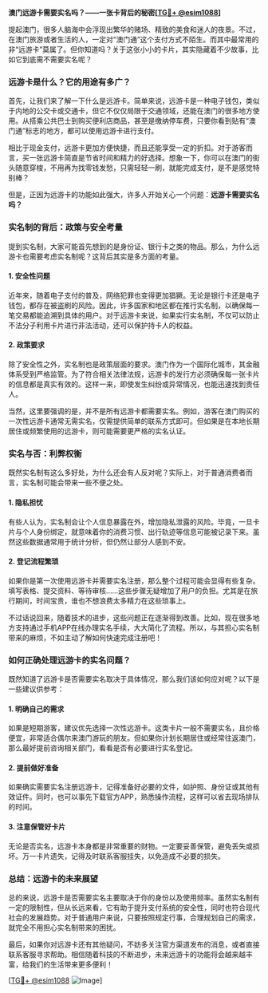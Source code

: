 **澳门远游卡需要实名吗？——一张卡背后的秘密[[TG💪+ @esim1088](https://t.me/s/esim1088)]**

提起澳门，很多人脑海中会浮现出繁华的赌场、精致的美食和迷人的夜景。不过，在澳门旅游或者生活的人，一定对“澳门通”这个支付方式不陌生。而其中最常用的非“远游卡”莫属了。但你知道吗？关于这张小小的卡片，其实隐藏着不少故事，比如它到底需不需要实名呢？

### **远游卡是什么？它的用途有多广？**

首先，让我们来了解一下什么是远游卡。简单来说，远游卡是一种电子钱包，类似于内地的公交卡或交通卡，但它不仅仅局限于交通领域，还能在澳门的很多地方使用。从搭乘公共巴士到购买便利店商品，甚至是缴纳停车费，只要你看到贴有“澳门通”标志的地方，都可以使用远游卡进行支付。

相比于现金支付，远游卡更加方便快捷，而且还能享受一定的折扣。对于游客而言，买一张远游卡简直是节省时间和精力的好选择。想象一下，你可以在澳门的街头随意穿梭，不用再为找零钱发愁，只需轻轻一刷，就能完成支付，是不是感觉特别棒？

但是，正因为远游卡的功能如此强大，许多人开始关心一个问题：**远游卡需要实名吗？**

### **实名制的背后：政策与安全考量**

提到实名制，大家可能首先想到的是身份证、银行卡之类的物品。那么，为什么远游卡也需要考虑实名制呢？这背后其实是多方面的考量。

#### **1. 安全性问题**
近年来，随着电子支付的普及，网络犯罪也变得更加猖獗。无论是银行卡还是电子钱包，都存在被盗刷的风险。因此，许多国家和地区都在推行实名制，以确保每一笔交易都能追溯到具体的用户。对于远游卡来说，如果实行实名制，不仅可以防止不法分子利用卡片进行非法活动，还可以保护持卡人的权益。

#### **2. 政策要求**
除了安全性之外，实名制也是政策层面的要求。澳门作为一个国际化城市，其金融体系受到严格监管。为了符合相关法律法规，远游卡的发行方必须确保每一张卡片的信息都是真实有效的。这样一来，即使发生纠纷或异常情况，也能迅速找到责任人。

当然，这里要强调的是，并不是所有远游卡都需要实名。例如，游客在澳门购买的一次性远游卡通常无需实名，仅需提供简单的联系方式即可。但如果是在本地长期居住或频繁使用的远游卡，则可能需要更严格的实名认证。

### **实名与否：利弊权衡**

既然实名制有这么多好处，为什么还会有人反对呢？实际上，对于普通消费者而言，实名制可能会带来一些不便之处。

#### **1. 隐私担忧**
有些人认为，实名制会让个人信息暴露在外，增加隐私泄露的风险。毕竟，一旦卡片与个人身份绑定，就意味着你的消费习惯、出行轨迹等信息可能被记录下来。虽然这些数据通常用于统计分析，但仍然让部分人感到不安。

#### **2. 登记流程繁琐**
如果你是第一次使用远游卡并需要实名注册，那么整个过程可能会显得有些复杂。填写表格、提交资料、等待审核……这些步骤无疑增加了用户的负担。尤其是在旅行期间，时间宝贵，谁也不想浪费太多精力在这些琐事上。

不过话说回来，随着技术的进步，这些问题正在逐渐得到改善。比如，现在很多地方支持通过手机APP在线办理实名手续，大大简化了流程。所以，与其担心实名制带来的麻烦，不如主动了解如何快速完成注册吧！

### **如何正确处理远游卡的实名问题？**

既然知道了远游卡是否需要实名取决于具体情况，那么我们该如何应对呢？以下是一些建议供参考：

#### **1. 明确自己的需求**
如果是短期游客，建议优先选择一次性远游卡。这类卡片一般不需要实名，且价格便宜，非常适合偶尔来澳门游玩的朋友。但如果你计划长期居住或经常往返澳门，那么最好提前咨询相关部门，看看是否有必要进行实名登记。

#### **2. 提前做好准备**
如果确实需要实名注册远游卡，记得准备好必要的文件，如护照、身份证或其他有效证件。同时，也可以事先下载官方APP，熟悉操作流程，这样可以省去现场排队的时间。

#### **3. 注意保管好卡片**
无论是否实名，远游卡本身都是非常重要的财物。一定要妥善保管，避免丢失或损坏。万一卡片遗失，记得及时联系客服挂失，以免造成不必要的损失。

### **总结：远游卡的未来展望**

总的来说，远游卡是否需要实名主要取决于你的身份以及使用频率。虽然实名制有一定的限制性，但从长远来看，它有助于提升支付系统的安全性，同时也符合现代社会的发展趋势。对于普通用户来说，只要按照规定行事，合理规划自己的需求，就完全不用担心实名制带来的困扰。

最后，如果你对远游卡还有其他疑问，不妨多关注官方渠道发布的消息，或者直接联系客服寻求帮助。相信随着科技的不断进步，未来远游卡的功能将会越来越丰富，给我们的生活带来更多便利！

[[TG💪+ @esim1088](https://t.me/s/esim1088) ![Image](https://i.postimg.cc/4NQfJmqS/Snipaste-2025-05-13-00-14-12.png)]